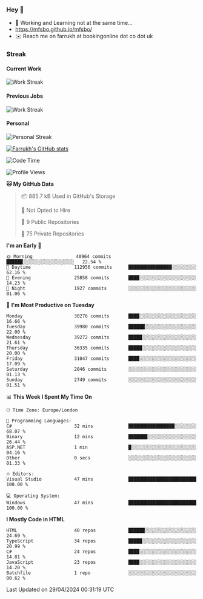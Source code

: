 ### Hey 👋

- 🏃 Working and Learning not at the same time...
- https://mfsbo.github.io/mfsbo/
- ✉️ Reach me on farrukh at bookingonline dot co dot uk

### Streak
#### Current Work
![Work Streak](https://streak-stats.demolab.com/?user=mfsbo)
#### Previous Jobs
![Work Streak](https://streak-stats.demolab.com/?user=farrukhcw)
#### Personal
![Personal Streak](https://streak-stats.demolab.com/?user=farrukhsubhani)

[![Farrukh's GitHub stats](https://github-readme-stats.vercel.app/api?username=mfsbo&hide=stars&count_private=true)](https://github.com/mfsbo/)

<!--START_SECTION:waka-->
![Code Time](http://img.shields.io/badge/Code%20Time-616%20hrs%2053%20mins-blue)

![Profile Views](http://img.shields.io/badge/Profile%20Views-0-blue)

**🐱 My GitHub Data** 

> 📦 885.7 kB Used in GitHub's Storage 
 > 
> 🚫 Not Opted to Hire
 > 
> 📜 9 Public Repositories 
 > 
> 🔑 75 Private Repositories 
 > 
**I'm an Early 🐤** 

```text
🌞 Morning                40964 commits       ██████░░░░░░░░░░░░░░░░░░░   22.54 % 
🌆 Daytime                112956 commits      ████████████████░░░░░░░░░   62.16 % 
🌃 Evening                25858 commits       ████░░░░░░░░░░░░░░░░░░░░░   14.23 % 
🌙 Night                  1927 commits        ░░░░░░░░░░░░░░░░░░░░░░░░░   01.06 % 
```
📅 **I'm Most Productive on Tuesday** 

```text
Monday                   30276 commits       ████░░░░░░░░░░░░░░░░░░░░░   16.66 % 
Tuesday                  39980 commits       ██████░░░░░░░░░░░░░░░░░░░   22.00 % 
Wednesday                39272 commits       █████░░░░░░░░░░░░░░░░░░░░   21.61 % 
Thursday                 36335 commits       █████░░░░░░░░░░░░░░░░░░░░   20.00 % 
Friday                   31047 commits       ████░░░░░░░░░░░░░░░░░░░░░   17.09 % 
Saturday                 2046 commits        ░░░░░░░░░░░░░░░░░░░░░░░░░   01.13 % 
Sunday                   2749 commits        ░░░░░░░░░░░░░░░░░░░░░░░░░   01.51 % 
```


📊 **This Week I Spent My Time On** 

```text
🕑︎ Time Zone: Europe/London

💬 Programming Languages: 
C#                       32 mins             █████████████████░░░░░░░░   68.07 % 
Binary                   12 mins             ███████░░░░░░░░░░░░░░░░░░   26.44 % 
ASP.NET                  1 min               █░░░░░░░░░░░░░░░░░░░░░░░░   04.16 % 
Other                    0 secs              ░░░░░░░░░░░░░░░░░░░░░░░░░   01.33 % 

🔥 Editors: 
Visual Studio            47 mins             █████████████████████████   100.00 % 

💻 Operating System: 
Windows                  47 mins             █████████████████████████   100.00 % 
```

**I Mostly Code in HTML** 

```text
HTML                     40 repos            ██████░░░░░░░░░░░░░░░░░░░   24.69 % 
TypeScript               34 repos            █████░░░░░░░░░░░░░░░░░░░░   20.99 % 
C#                       24 repos            ████░░░░░░░░░░░░░░░░░░░░░   14.81 % 
JavaScript               23 repos            ████░░░░░░░░░░░░░░░░░░░░░   14.20 % 
Batchfile                1 repo              ░░░░░░░░░░░░░░░░░░░░░░░░░   00.62 % 
```




 Last Updated on 29/04/2024 00:31:19 UTC
<!--END_SECTION:waka-->
<!--
**mfsbo/mfsbo** is a ✨ _special_ ✨ repository because its `README.md` (this file) appears on your GitHub profile.

Here are some ideas to get you started:

- 🔭 I’m currently working on ...
- 🌱 I’m currently learning ...
- 👯 I’m looking to collaborate on ...
- 🤔 I’m looking for help with ...
- 💬 Ask me about ...
- 📫 How to reach me: ...
- 😄 Pronouns: ...
- ⚡ Fun fact: ...
-->
